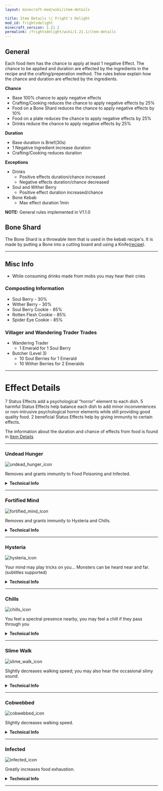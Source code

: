 ```yaml
---
layout: minecraft-mod/wiki/item-details

title: Item Details \| Fright's Delight
mod_id: frightsdelight
minecraft_version: 1.21.1
permalink: /frightsdelight/wiki/1.21.1/item-details
---
```


## General

Each food item has the chance to apply at least 1 negative Effect. The chance to be applied and duration are effected by the ingredients in the recipe and the crafting/preperation method. The rules below explain how the chance and duration are effected by the ingredients.

**Chance**
- Base 100% chance to apply negative effects
- Crafting/Cooking reduces the chance to apply negative effects by 25%
- Food on a Bone Shard reduces the chance to apply negative effects by 10%
- Food on a plate reduces the chance to apply negative effects by 25%
- Drinks reduce the chance to apply negative effects by 25%

**Duration**
- Base duration is Brief(30s)
- 1 Negative Ingredient increase duration
- Crafting/Cooking reduces duration

**Exceptions**
- Drinks
    - Positive effects duration/chance increased
    - Negative effects duration/chance decreased
- Soul and Wither Berry
    - Positive effect duration increased/chance
- Bone Kebab
    - Max effect duration 1min

**NOTE:** General rules implemented in V1.1.0

## Bone Shard
The Bone Shard is a throwable item that is used in the kebab recipe's. It is made by putting a Bone into a cutting board and using a Knife([recipe](https://https://chefmooon.github.io/frightsdelight/wiki/1.21.1/recipes#farmersdelight:cutting/bone_shard)).

***

## Misc Info

- While consuming drinks made from mobs you may hear their cries

### Composting Information
- Soul Berry - 30%
- Wither Berry - 30%
- Soul Berry Cookie - 85%
- Rotten Flesh Cookie - 85%
- Spider Eye Cookie - 85%

### Villager and Wandering Trader Trades
- Wandering Trader
    - 1 Emerald for 1 Soul Berry
- Butcher (Level 3)
    - 10 Soul Berries for 1 Emerald
    - 10 Wither Berries for 2 Emeralds

***

# Effect Details

7 Status Effects add a psychological “horror” element to each dish. 5 harmful Status Effects help balance each dish to add minor inconveniences or non-intrusive psychological horror elements while still providing good quality food. 2 beneficial Status Effects help by giving immunity to certain effects. 

The information about the duration and chance of effects from food is found in [Item Details](https://chefmooon.github.io/frightsdelight/wiki/1.21.1/item-details#general)

***

### Undead Hunger

![undead_hunger_icon](https://i.imgur.com/eF2EUG5.png)

Removes and grants immunity to Food Poisoning and Infected.

<details>
<summary><strong>Technical Info</strong></summary>

<strong>Main Ingredient:</strong> Wither Berry<br />
<strong>Overlay:</strong> Yes<br />
<strong>Effect Type:</strong> Neutral<br />
<br />
<ul><li>Removes and grants immunity to Food Poisoning and Infected</li></ul>
</details>

***

### Fortified Mind

![fortified_mind_icon](https://i.imgur.com/TEX8dZ4.png)

Removes and grants immunity to Hysteria and Chills.

<details>
<summary><strong>Technical Info</strong></summary>

<strong>Main Ingredient:</strong> Soul Berry<br />
<strong>Overlay:</strong> Yes<br />
<strong>Effect Type:</strong> Beneficial<br />
<br />
<ul><li>Removes and grants immunity to Hysteria and Chills</li></ul>
</details>

***

### Hysteria

![hysteria_icon](https://i.imgur.com/ru335b0.png)

Your mind may play tricks on you... Monsters can be heard near and far.(subtitles supported)

<details>
<summary><strong>Technical Info</strong></summary>

<strong>Main Ingredient:</strong> Spider Eye<br />
<strong>Overlay:</strong> Yes<br />
<strong>Effect Type:</strong> Harmful<br />
<br />
<ul>
    <li>Chance to have a “mob_sound” be made close, medium, or far distance</li>
    <li>Chance of sound is greater the more hungry the player is</li>
    <li>list of sounds: entity.skeleton.ambient, entity.zombie.ambient, entity.spider.ambient</li>
</ul>
</details>

***

### Chills

![chills_icon](https://i.imgur.com/O7SDhsz.png)

You feel a spectral presence nearby, you may feel a chill if they pass through you

<details>
<summary><strong>Technical Info</strong></summary>

<strong>Main Ingredient:</strong> Ghast Tear<br />
<strong>Overlay:</strong> Yes<br />
<strong>Effect Type:</strong> Harmful<br />
<br />
<ul>
    <li>vAt effect start subtitle is shown</li>
    <li>There is a chance the player can encounter a “ghost”</li>
    <li>Encounter only displays subtitle</li>
    <li>At effect end subtitle is shown</li>
</ul>
</details>

***

### Slime Walk

![slime_walk_icon](https://i.imgur.com/vlbMV1t.png)

Slightly decreases walking speed; you may also hear the occasional slimy sound.

<details>
<summary><strong>Technical Info</strong></summary>

<strong>Main Ingredient:</strong> Slime<br />
<strong>Overlay:</strong> Yes<br />
<strong>Effect Type:</strong> Harmful<br />
<br />
<ul>
    <li>Player movement slowed</li>
    <li>If the player is on the ground there is a chance to hear a slime squish sound</li>
</ul>
</details>

***

### Cobwebbed

![cobwebbed_icon](https://i.imgur.com/rNE1fCG.png)

Slightly decreases walking speed.

<details>
<summary><strong>Technical Info</strong></summary>

<strong>Main Ingredient:</strong> Cobweb<br />
<strong>Overlay:</strong> Yes<br />
<strong>Effect Type:</strong> Harmful<br />
<br />
<ul><li>Player movement is slowed</li></ul>
</details>

***

### Infected

![infected_icon](https://i.imgur.com/ogidyZx.png)

Greatly increases food exhaustion.

<details>
<summary><strong>Technical Info</strong></summary>

<strong>Main Ingredient:</strong> Rotten Flesh<br />
<strong>Overlay:</strong> Yes<br />
<strong>Effect Type:</strong> Harmful<br />
<br />
<ul><li>Add Exhaustion to player 2x the effect of Food Poisoning</li></ul>
</details>

***